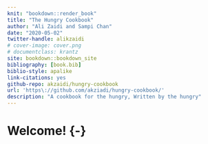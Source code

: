 ```yaml
--- 
knit: "bookdown::render_book"
title: "The Hungry Cookbook"
author: "Ali Zaidi and Sampi Chan"
date: "2020-05-02"
twitter-handle: alikzaidi
# cover-image: cover.png
# documentclass: krantz
site: bookdown::bookdown_site
bibliography: [book.bib]
biblio-style: apalike
link-citations: yes
github-repo: akzaidi/hungry-cookbook
url: 'https\://github.com/akziadi/hungry-cookbook/'
description: "A cookbook for the hungry, Written by the hungry"
---
```



# Welcome! {-}
